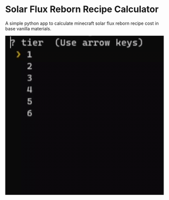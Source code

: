 # Solar Flux Reborn Recipe Calculator

A simple python app to calculate minecraft solar flux reborn recipe cost in base vanilla materials.

![usage](doc/usage.gif)
